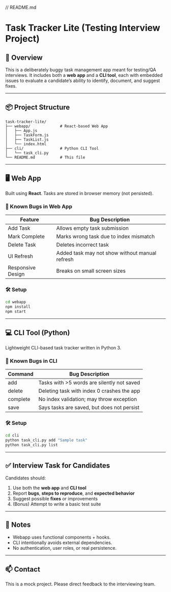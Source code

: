 // README.md

# Task Tracker Lite (Testing Interview Project)

## 📝 Overview
This is a deliberately buggy task management app meant for testing/QA interviews. It includes both a **web app** and a **CLI tool**, each with embedded issues to evaluate a candidate’s ability to identify, document, and suggest fixes.

---

## 📦 Project Structure
```
task-tracker-lite/
├── webapp/             # React-based Web App
│   ├── App.js
│   ├── TaskForm.js
│   ├── TaskList.js
│   └── index.html
├── cli/                # Python CLI Tool
│   └── task_cli.py
└── README.md           # This file
```

---

## 🖥 Web App
Built using **React**. Tasks are stored in browser memory (not persisted).

### 🐛 Known Bugs in Web App
| Feature | Bug Description |
|--------|------------------|
| Add Task | Allows empty task submission |
| Mark Complete | Marks wrong task due to index mismatch |
| Delete Task | Deletes incorrect task |
| UI Refresh | Added task may not show without manual refresh |
| Responsive Design | Breaks on small screen sizes |

### 🛠 Setup
```bash
cd webapp
npm install
npm start
```

---

## 💻 CLI Tool (Python)
Lightweight CLI-based task tracker written in Python 3.

### 🐛 Known Bugs in CLI
| Command | Bug Description |
|---------|------------------|
| add     | Tasks with >5 words are silently not saved |
| delete  | Deleting task with index 0 crashes the app |
| complete | No index validation; may throw exception |
| save     | Says tasks are saved, but does not persist |

### 🛠 Setup
```bash
cd cli
python task_cli.py add "Sample task"
python task_cli.py list
```

---

## ✅ Interview Task for Candidates
Candidates should:
1. Use both the **web app** and **CLI tool**
2. Report **bugs**, **steps to reproduce**, and **expected behavior**
3. Suggest possible **fixes** or improvements
4. (Bonus) Attempt to write a basic test suite

---

## 📎 Notes
- Webapp uses functional components + hooks.
- CLI intentionally avoids external dependencies.
- No authentication, user roles, or real persistence.

---

## 📫 Contact
This is a mock project. Please direct feedback to the interviewing team.
